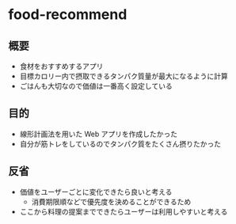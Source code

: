 # food-recommend

## 概要

- 食材をおすすめするアプリ
- 目標カロリー内で摂取できるタンパク質量が最大になるように計算
- ごはんも大切なので価値は一番高く設定している

## 目的

- 線形計画法を用いた Web アプリを作成したかった
- 自分が筋トレをしているのでタンパク質をたくさん摂りたかった

## 反省

- 価値をユーザーごとに変化できたら良いと考える
  - 消費期限順などで優先度を決めることができるため
- ここから料理の提案までできたらユーザーは利用しやすいと考える
